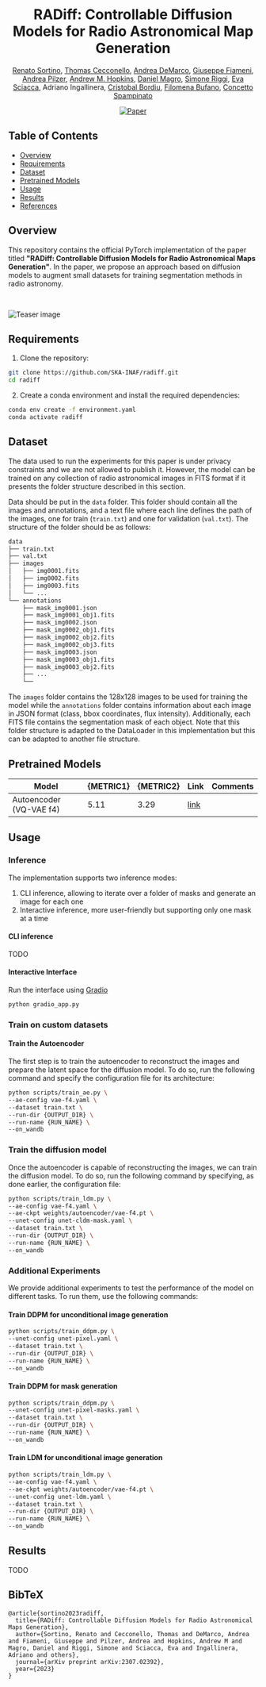 <div align="center">    
 
# RADiff: Controllable Diffusion Models for Radio Astronomical Map Generation    
[Renato Sortino](https://rensortino.github.io),  [Thomas Cecconello](http://www.perceivelab.com/profile/tcecconello), [Andrea DeMarco](https://www.um.edu.mt/profile/andreademarco), [Giuseppe Fiameni](https://scholar.google.com/citations?view_op=list_works&hl=en&hl=en&user=Se2mLvIAAAAJ), [Andrea Pilzer](https://andrea-pilzer.github.io/about/), [Andrew M. Hopkins](https://researchers.mq.edu.au/en/persons/andrew-hopkins), [Daniel Magro](https://github.com/DanielMagro97), [Simone Riggi](https://www.oact.inaf.it/simone-riggi/), [Eva Sciacca](https://www.oact.inaf.it/eva-sciacca/), Adriano Ingallinera, [Cristobal Bordiu](https://scholar.google.es/citations?user=W18yO88AAAAJ&hl=es), [Filomena Bufano](https://www.researchgate.net/profile/Filomena-Bufano), [Concetto Spampinato](https://www.dieei.unict.it/docenti/concetto.spampinato?eng)

[![Paper](http://img.shields.io/badge/paper-arxiv.2307.02392-B31B1B.svg)](https://arxiv.org/abs/2307.02392)
<!-- [![Conference](http://img.shields.io/badge/{CONFERENCE_NAME}-4b44ce.svg)](https://{CONFERENCE_PROCEEDING_LINK}) -->

<!--  
Conference   
-->   
</div>

## Table of Contents
- [Overview](#overview)
- [Requirements](#requirements)
- [Dataset](#dataset)
- [Pretrained Models](#pretrained-models)
- [Usage](#usage)
- [Results](#results)
- [References](#references)
 
## Overview   
This repository contains the official PyTorch implementation of the paper titled __"RADiff: Controllable Diffusion Models for Radio Astronomical Maps Generation"__. In the paper, we propose an approach based on diffusion models to augment small datasets for training segmentation methods in radio astronomy.

<br/>

![Teaser image](docs/teaser.gif)

## Requirements
1. Clone the repository:
 ```bash
 git clone https://github.com/SKA-INAF/radiff.git
 cd radiff
 ```

2. Create a conda environment and install the required dependencies:
```bash
conda env create -f environment.yaml
conda activate radiff
```


## Dataset

The data used to run the experiments for this paper is under privacy constraints and we are not allowed to publish it. 
However, the model can be trained on any collection of radio astronomical images in FITS format if it presents the folder structure described in this section.

Data should be put in the `data` folder. This folder should contain all the images and annotations, and a text file where each line defines the path of the images, one for train (`train.txt`) and one for validation (`val.txt`). The structure of the folder should be as follows:

```bash
data
├── train.txt
├── val.txt
├── images
│   ├── img0001.fits
│   ├── img0002.fits
│   ├── img0003.fits
│   └── ...
└── annotations
    ├── mask_img0001.json
    ├── mask_img0001_obj1.fits
    ├── mask_img0002.json
    ├── mask_img0002_obj1.fits
    ├── mask_img0002_obj2.fits
    ├── mask_img0002_obj3.fits
    ├── mask_img0003.json
    ├── mask_img0003_obj1.fits
    ├── mask_img0003_obj2.fits
    ├── ...
    └──
```

The `images` folder contains the 128x128 images to be used for training the model while the `annotations` folder contains information about each image in JSON format (class, bbox coordinates, flux intensity). Additionally, each FITS file contains the segmentation mask of each object.
Note that this folder structure is adapted to the DataLoader in this implementation but this can be adapted to another file structure.



## Pretrained Models
| Model        | {METRIC1}           | {METRIC2}                      | Link                                                                                                                                                                                   | Comments                                        
|--------------|---------------------|--------------------------------|----------------------------------------------------------------------------------------------------------------------------------------------------------------------------------------|-------------------------------------------------|
| Autoencoder (VQ-VAE f4) | 5.11           | 3.29                          |    [link](https://drive.google.com/file/d/18Y9KpUSk7hoR1BxjDsEaphBbcNWSOyUU/view?usp=drive_link)     |                                                 |  


## Usage

### Inference

The implementation supports two inference modes: 
1. CLI inference, allowing to iterate over a folder of masks and generate an image for each one
2. Interactive inference, more user-friendly but supporting only one mask at a time

#### CLI inference

TODO

#### Interactive Interface

Run the interface using [Gradio](https://www.gradio.app/)
```bash
python gradio_app.py
```

### Train on custom datasets

#### Train the Autoencoder
The first step is to train the autoencoder to reconstruct the images and prepare the latent space for the diffusion model. To do so, run the following command and specify the configuration file for its architecture:

```bash
python scripts/train_ae.py \ 
--ae-config vae-f4.yaml \
--dataset train.txt \
--run-dir {OUTPUT_DIR} \ 
--run-name {RUN_NAME} \
--on_wandb
```

### Train the diffusion model

Once the autoencoder is capable of reconstructing the images, we can train the diffusion model. To do so, run the following command by specifying, as done earlier, the configuration file:

```bash
python scripts/train_ldm.py \ 
--ae-config vae-f4.yaml \
--ae-ckpt weights/autoencoder/vae-f4.pt \
--unet-config unet-cldm-mask.yaml \
--dataset train.txt \
--run-dir {OUTPUT_DIR} \ 
--run-name {RUN_NAME} \
--on_wandb
```

### Additional Experiments

We provide additional experiments to test the performance of the model on different tasks. To run them, use the following commands:

#### Train DDPM for unconditional image generation

```bash
python scripts/train_ddpm.py \ 
--unet-config unet-pixel.yaml \
--dataset train.txt \
--run-dir {OUTPUT_DIR} \ 
--run-name {RUN_NAME} \
--on_wandb
```

#### Train DDPM for mask generation

```bash
python scripts/train_ddpm.py \ 
--unet-config unet-pixel-masks.yaml \
--dataset train.txt \
--run-dir {OUTPUT_DIR} \ 
--run-name {RUN_NAME} \
--on_wandb
```

#### Train LDM for unconditional image generation

```bash
python scripts/train_ldm.py \ 
--ae-config vae-f4.yaml \
--ae-ckpt weights/autoencoder/vae-f4.pt \
--unet-config unet-ldm.yaml \
--dataset train.txt \
--run-dir {OUTPUT_DIR} \ 
--run-name {RUN_NAME} \
--on_wandb
```

## Results

TODO

## BibTeX

```
@article{sortino2023radiff,
  title={RADiff: Controllable Diffusion Models for Radio Astronomical Maps Generation},
  author={Sortino, Renato and Cecconello, Thomas and DeMarco, Andrea and Fiameni, Giuseppe and Pilzer, Andrea and Hopkins, Andrew M and Magro, Daniel and Riggi, Simone and Sciacca, Eva and Ingallinera, Adriano and others},
  journal={arXiv preprint arXiv:2307.02392},
  year={2023}
}
```
